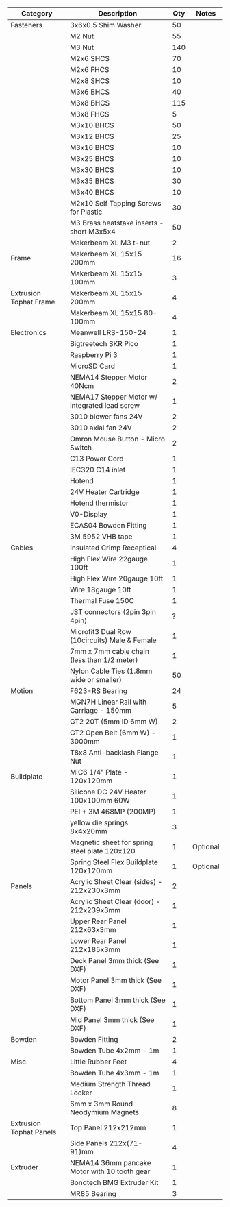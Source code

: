 | Category                     | Description                                    | Qty  | Notes |
|------------------------------|------------------------------------------------|------|-------|
| Fasteners                    | 3x6x0.5 Shim Washer                           | 50   |       |
|                              | M2 Nut                                         | 55   |       |
|                              | M3 Nut                                         | 140  |       |
|                              | M2x6 SHCS                                      | 70   |       |
|                              | M2x6 FHCS                                      | 10   |       |
|                              | M2x8 SHCS                                      | 10   |       |
|                              | M3x6 BHCS                                      | 40   |       |
|                              | M3x8 BHCS                                      | 115  |       |
|                              | M3x8 FHCS                                      | 5    |       |
|                              | M3x10 BHCS                                     | 50   |       |
|                              | M3x12 BHCS                                     | 25   |       |
|                              | M3x16 BHCS                                     | 10   |       |
|                              | M3x25 BHCS                                     | 10   |       |
|                              | M3x30 BHCS                                     | 10   |       |
|                              | M3x35 BHCS                                     | 30   |       |
|                              | M3x40 BHCS                                     | 10   |       |
|                              | M2x10 Self Tapping Screws for Plastic          | 30   |       |
|                              | M3 Brass heatstake inserts - short M3x5x4      | 50   |       |
|                              | Makerbeam XL M3 t-nut                         | 2    |       |
| Frame                        | Makerbeam XL 15x15 200mm                       | 16   |       |
|                              | Makerbeam XL 15x15 100mm                       | 3    |       |
| Extrusion Tophat Frame       | Makerbeam XL 15x15 200mm                       | 4    |       |
|                              | Makerbeam XL 15x15 80-100mm                    | 4    |       |
| Electronics                   | Meanwell LRS-150-24                            | 1    |       |
|                              | Bigtreetech SKR Pico                           | 1    |       |
|                              | Raspberry Pi 3                                 | 1    |       |
|                              | MicroSD Card                                   | 1    |       |
|                              | NEMA14 Stepper Motor 40Ncm                     | 2    |       |
|                              | NEMA17 Stepper Motor w/ integrated lead screw  | 1    |       |
|                              | 3010 blower fans 24V                          | 2    |       |
|                              | 3010 axial fan 24V                            | 2    |       |
|                              | Omron Mouse Button - Micro Switch              | 2    |       |
|                              | C13 Power Cord                                 | 1    |       |
|                              | IEC320 C14 inlet                              | 1    |       |
|                              | Hotend                                         | 1    |       |
|                              | 24V Heater Cartridge                          | 1    |       |
|                              | Hotend thermistor                              | 1    |       |
|                              | V0-Display                                     | 1    |       |
|                              | ECAS04 Bowden Fitting                         | 1    |       |
|                              | 3M 5952 VHB tape                              | 1    |       |
| Cables                        | Insulated Crimp Receptical                    | 4    |       |
|                              | High Flex Wire 22gauge 100ft                   | 1    |       |
|                              | High Flex Wire 20gauge 10ft                    | 1    |       |
|                              | Wire 18gauge 10ft                             | 1    |       |
|                              | Thermal Fuse 150C                              | 1    |       |
|                              | JST connectors (2pin 3pin 4pin)                | ?    |       |
|                              | Microfit3 Dual Row (10circuits) Male & Female  | 1    |       |
|                              | 7mm x 7mm cable chain (less than 1/2 meter)    | 1    |       |
|                              | Nylon Cable Ties (1.8mm wide or smaller)       | 50   |       |
| Motion                        | F623-RS Bearing                               | 24   |       |
|                              | MGN7H Linear Rail with Carriage - 150mm        | 5    |       |
|                              | GT2 20T (5mm ID 6mm W)                        | 2    |       |
|                              | GT2 Open Belt (6mm W) - 3000mm                 | 1    |       |
|                              | T8x8 Anti-backlash Flange Nut                 | 1    |       |
| Buildplate                    | MIC6 1/4" Plate - 120x120mm                   | 1    |       |
|                              | Silicone DC 24V Heater 100x100mm 60W           | 1    |       |
|                              | PEI + 3M 468MP (200MP)                        | 1    |       |
|                              | yellow die springs 8x4x20mm                    | 3    |       |
|                              | Magnetic sheet for spring steel plate 120x120  | 1    | Optional |
|                              | Spring Steel Flex Buildplate 120x120mm         | 1    | Optional |
| Panels                        | Acrylic Sheet Clear (sides) - 212x230x3mm      | 2    |       |
|                              | Acrylic Sheet Clear (door) - 212x239x3mm      | 1    |       |
|                              | Upper Rear Panel 212x63x3mm                   | 1    |       |
|                              | Lower Rear Panel 212x185x3mm                  | 1    |       |
|                              | Deck Panel 3mm thick (See DXF)                | 1    |       |
|                              | Motor Panel 3mm thick (See DXF)               | 1    |       |
|                              | Bottom Panel 3mm thick (See DXF)              | 1    |       |
|                              | Mid Panel 3mm thick (See DXF)                 | 1    |       |
| Bowden                        | Bowden Fitting                                | 2    |       |
|                              | Bowden Tube 4x2mm - 1m                        | 1    |       |
| Misc.                         | Little Rubber Feet                            | 4    |       |
|                              | Bowden Tube 4x3mm - 1m                        | 1    |       |
|                              | Medium Strength Thread Locker                 | 1    |       |
|                              | 6mm x 3mm Round Neodymium Magnets             | 8    |       |
| Extrusion Tophat Panels       | Top Panel 212x212mm                           | 1    |       |
|                              | Side Panels 212x(71-91)mm                     | 4    |       |
| Extruder                      | NEMA14 36mm pancake Motor with 10 tooth gear  | 1    |       |
|                              | Bondtech BMG Extruder Kit                     | 1    |       |
|                              | MR85 Bearing                                  | 3    |       |
